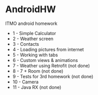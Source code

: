 # AndroidHW
ITMO android homework
- 1 - Simple Calculator
- 2 - Weather screen
- 3 - Contacts
- 4 - Loading pictures from internet
- 5 - Working with tabs
- 6 - Custom views & animations
- 7 - Weather using Retrofit (not done)
- 8 - 7 + Room (not done)
- 9 - Tests for 3rd homework (not done)
- 10 - Camera
- 11 - Java RX (not done)
